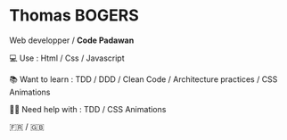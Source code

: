 # Thomas BOGERS

Web developper / **Code Padawan**

💻 Use : Html / Css / Javascript

📚 Want to learn : TDD / DDD / Clean Code / Architecture practices / CSS Animations 

✋🏻 Need help with : TDD / CSS Animations

🇫🇷 / 🇬🇧 
